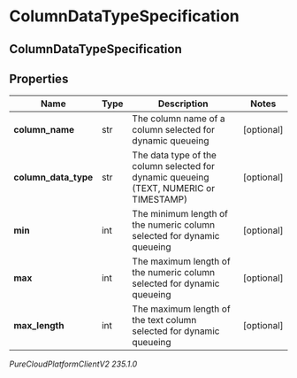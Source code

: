 # ColumnDataTypeSpecification

## ColumnDataTypeSpecification

## Properties

|Name | Type | Description | Notes|
|------------ | ------------- | ------------- | -------------|
| **column_name** | str | The column name of a column selected for dynamic queueing | [optional] |
| **column_data_type** | str | The data type of the column selected for dynamic queueing (TEXT, NUMERIC or TIMESTAMP) | [optional] |
| **min** | int | The minimum length of the numeric column selected for dynamic queueing | [optional] |
| **max** | int | The maximum length of the numeric column selected for dynamic queueing | [optional] |
| **max_length** | int | The maximum length of the text column selected for dynamic queueing | [optional] |



_PureCloudPlatformClientV2 235.1.0_
